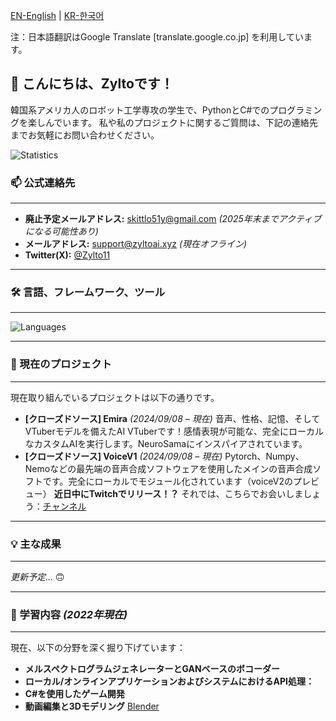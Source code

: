 [EN-English](https://github.com/Zylto11/Zylto11/blob/main/README.md) |
[KR-한국어](https://github.com/Zylto11/Zylto11/blob/main/README-KR.md)

注：日本語翻訳はGoogle Translate [translate.google.co.jp] を利用しています。



## 👋 こんにちは、Zyltoです！

韓国系アメリカ人のロボット工学専攻の学生で、PythonとC#でのプログラミングを楽しんでいます。
私や私のプロジェクトに関するご質問は、下記の連絡先までお気軽にお問い合わせください。


![Statistics](https://github-readme-stats.vercel.app/api?username=Zylto11&theme=transparent&show_icons=true&hide_border=true&count_private=true&locale=ja)


### 📫 公式連絡先

___
- **廃止予定メールアドレス:** skittlo51y@gmail.com *(2025年末までアクティブになる可能性あり)*
- **メールアドレス:** support@zyltoai.xyz *(現在オフライン)*
- **Twitter(X):** [@Zylto11](https://twitter.com/Zylto11)
___

### 🛠️ 言語、フレームワーク、ツール

___
![Languages](https://github-readme-stats.vercel.app/api/top-langs/?username=Zylto11&theme=transparent&show_icons=true&hide_border=true&layout=normal&count_private=true&locale=ja)
___

### 🚀 現在のプロジェクト

___
現在取り組んでいるプロジェクトは以下の通りです。
- **[クローズドソース] Emira** *(2024/09/08 – 現在)*
音声、性格、記憶、そしてVTuberモデルを備えたAI VTuberです！感情表現が可能な、完全にローカルなカスタムAIを実行します。NeuroSamaにインスパイアされています。
- **[クローズドソース] VoiceV1** *(2024/09/08 – 現在)*
Pytorch、Numpy、Nemoなどの最先端の音声合成ソフトウェアを使用したメインの音声合成ソフトです。完全にローカルでモジュール化されています（voiceV2のプレビュー）
**近日中にTwitchでリリース！？** それでは、こちらでお会いしましょう：[チャンネル](twitch.tv/zylto11)
___

### 💡 主な成果

___
*更新予定…* 🙃
___

### 🌱 学習内容 *(2022年現在)*

___
現在、以下の分野を深く掘り下げています：
- **メルスペクトログラムジェネレーターとGANベースのボコーダー**
- **ローカル/オンラインアプリケーションおよびシステムにおけるAPI処理：**
- **C#を使用したゲーム開発**
- **動画編集と3Dモデリング** [Blender](https://www.blender.org)
